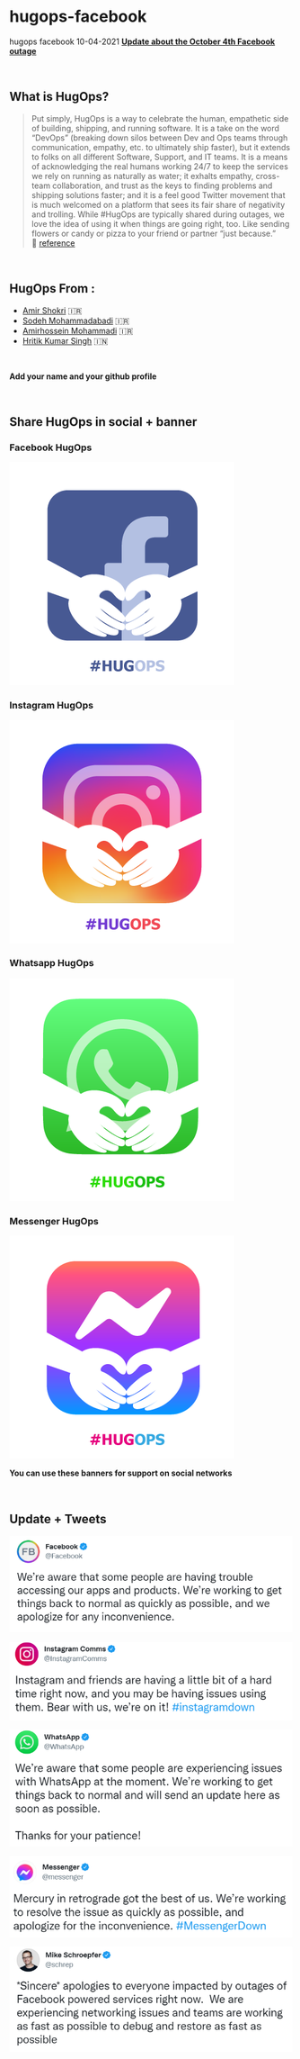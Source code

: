 # hugops-facebook
hugops facebook 10-04-2021
**[Update about the October 4th Facebook outage](https://engineering.fb.com/2021/10/04/networking-traffic/outage/)**

<br />

## What is HugOps?
> Put simply, HugOps is a way to celebrate the human, empathetic side of building, shipping, and running software. It is a take on the word “DevOps” (breaking down silos between Dev and Ops teams through communication, empathy, etc. to ultimately ship faster), but it extends to folks on all different Software, Support, and IT teams. It is a means of acknowledging the real humans working 24/7 to keep the services we rely on running as naturally as water; it exhalts empathy, cross-team collaboration, and trust as the keys to finding problems and shipping solutions faster; and it is a feel good Twitter movement that is much welcomed on a platform that sees its fair share of negativity and trolling. While #HugOps are typically shared during outages, we love the idea of using it when things are going right, too. Like sending flowers or candy or pizza to your friend or partner “just because.” <br /> 🔗 [reference](https://www.atlassian.com/blog/statuspage/be-kind-during-downtime-send-hugops-love-today-and-every-day)

<br />

## HugOps From :
- [Amir Shokri](https://github.com/amirshnll) 🇮🇷
- [Sodeh Mohammadabadi](https://github.com/irSodeh) 🇮🇷
- [Amirhossein Mohammadi](https://github.com/BlackIQ) 🇮🇷
- [Hritik Kumar Singh](https://github.com/Simba-97) 🇮🇳


<br />

**Add your name and your github profile**

<br />

## Share HugOps in social + banner

### Facebook HugOps
![Facebook HugOps](hugops/Facebook-HugOPS.png)

### Instagram HugOps
![Instagram HugOps](hugops/instagram-HugOPS.png)

### Whatsapp HugOps
![Whatsapp HugOps](hugops/WHAT-HugOPS.png)

### Messenger HugOps
![Messenger HugOps](hugops/fm-HugOPS.png)

  
**You can use these banners for support on social networks**

<br />

## Update + Tweets
![Facebook Tweet](tweets/facebook-twitt.PNG)

![Instagram Tweet](tweets/instagram-twitt.PNG)

![Whatsapp Tweet](tweets/whatsapp-twitt.PNG)

![Messenger Tweet](tweets/messenger-twitt.PNG)

![Facebook CTO Tweet](tweets/mike-twitt.PNG)
